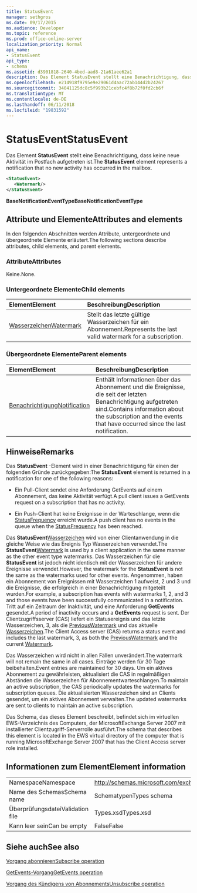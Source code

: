 ```yaml
---
title: StatusEvent
manager: sethgros
ms.date: 09/17/2015
ms.audience: Developer
ms.topic: reference
ms.prod: office-online-server
localization_priority: Normal
api_name:
- StatusEvent
api_type:
- schema
ms.assetid: d3901818-2640-4bed-aad8-21a61aee62a1
description: Das Element StatusEvent stellt eine Benachrichtigung, dass keine neue Aktivität im Postfach aufgetreten ist.
ms.openlocfilehash: e214918f9795e9e29061d4aac72ab144d2b24267
ms.sourcegitcommit: 34041125dc8c5f993b21cebfc4f8b72f0fd2cb6f
ms.translationtype: MT
ms.contentlocale: de-DE
ms.lasthandoff: 06/11/2018
ms.locfileid: "19831592"
---
```

# <a name="statusevent"></a><span data-ttu-id="24c9b-103">StatusEvent</span><span class="sxs-lookup"><span data-stu-id="24c9b-103">StatusEvent</span></span>

<span data-ttu-id="24c9b-104">Das Element **StatusEvent** stellt eine Benachrichtigung, dass keine neue Aktivität im Postfach aufgetreten ist.</span><span class="sxs-lookup"><span data-stu-id="24c9b-104">The **StatusEvent** element represents a notification that no new activity has occurred in the mailbox.</span></span> 
  
```xml
<StatusEvent>
   <Watermark/>
</StatusEvent>
```

 <span data-ttu-id="24c9b-105">**BaseNotificationEventType**</span><span class="sxs-lookup"><span data-stu-id="24c9b-105">**BaseNotificationEventType**</span></span>
## <a name="attributes-and-elements"></a><span data-ttu-id="24c9b-106">Attribute und Elemente</span><span class="sxs-lookup"><span data-stu-id="24c9b-106">Attributes and elements</span></span>

<span data-ttu-id="24c9b-107">In den folgenden Abschnitten werden Attribute, untergeordnete und übergeordnete Elemente erläutert.</span><span class="sxs-lookup"><span data-stu-id="24c9b-107">The following sections describe attributes, child elements, and parent elements.</span></span>
  
### <a name="attributes"></a><span data-ttu-id="24c9b-108">Attribute</span><span class="sxs-lookup"><span data-stu-id="24c9b-108">Attributes</span></span>

<span data-ttu-id="24c9b-109">Keine.</span><span class="sxs-lookup"><span data-stu-id="24c9b-109">None.</span></span>
  
### <a name="child-elements"></a><span data-ttu-id="24c9b-110">Untergeordnete Elemente</span><span class="sxs-lookup"><span data-stu-id="24c9b-110">Child elements</span></span>

|<span data-ttu-id="24c9b-111">**Element**</span><span class="sxs-lookup"><span data-stu-id="24c9b-111">**Element**</span></span>|<span data-ttu-id="24c9b-112">**Beschreibung**</span><span class="sxs-lookup"><span data-stu-id="24c9b-112">**Description**</span></span>|
|:-----|:-----|
|[<span data-ttu-id="24c9b-113">Wasserzeichen</span><span class="sxs-lookup"><span data-stu-id="24c9b-113">Watermark</span></span>](watermark.md) <br/> |<span data-ttu-id="24c9b-114">Stellt das letzte gültige Wasserzeichen für ein Abonnement.</span><span class="sxs-lookup"><span data-stu-id="24c9b-114">Represents the last valid watermark for a subscription.</span></span>  <br/> |
   
### <a name="parent-elements"></a><span data-ttu-id="24c9b-115">Übergeordnete Elemente</span><span class="sxs-lookup"><span data-stu-id="24c9b-115">Parent elements</span></span>

|<span data-ttu-id="24c9b-116">**Element**</span><span class="sxs-lookup"><span data-stu-id="24c9b-116">**Element**</span></span>|<span data-ttu-id="24c9b-117">**Beschreibung**</span><span class="sxs-lookup"><span data-stu-id="24c9b-117">**Description**</span></span>|
|:-----|:-----|
|[<span data-ttu-id="24c9b-118">Benachrichtigung</span><span class="sxs-lookup"><span data-stu-id="24c9b-118">Notification</span></span>](notification-ex15websvcsotherref.md) <br/> |<span data-ttu-id="24c9b-119">Enthält Informationen über das Abonnement und die Ereignisse, die seit der letzten Benachrichtigung aufgetreten sind.</span><span class="sxs-lookup"><span data-stu-id="24c9b-119">Contains information about the subscription and the events that have occurred since the last notification.</span></span>  <br/> |
   
## <a name="remarks"></a><span data-ttu-id="24c9b-120">Hinweise</span><span class="sxs-lookup"><span data-stu-id="24c9b-120">Remarks</span></span>

<span data-ttu-id="24c9b-121">Das **StatusEvent** -Element wird in einer Benachrichtigung für einen der folgenden Gründe zurückgegeben:</span><span class="sxs-lookup"><span data-stu-id="24c9b-121">The **StatusEvent** element is returned in a notification for one of the following reasons:</span></span> 
  
- <span data-ttu-id="24c9b-122">Ein Pull-Client sendet eine Anforderung GetEvents auf einem Abonnement, das keine Aktivität verfügt.</span><span class="sxs-lookup"><span data-stu-id="24c9b-122">A pull client issues a GetEvents request on a subscription that has no activity.</span></span>
    
- <span data-ttu-id="24c9b-123">Ein Push-Client hat keine Ereignisse in der Warteschlange, wenn die [StatusFrequency](statusfrequency.md) erreicht wurde.</span><span class="sxs-lookup"><span data-stu-id="24c9b-123">A push client has no events in the queue when the [StatusFrequency](statusfrequency.md) has been reached.</span></span> 
    
<span data-ttu-id="24c9b-124">Das **StatusEvent**[Wasserzeichen](watermark.md) wird von einer Clientanwendung in die gleiche Weise wie das Ereignis Typ Wasserzeichen verwendet.</span><span class="sxs-lookup"><span data-stu-id="24c9b-124">The **StatusEvent**[Watermark](watermark.md) is used by a client application in the same manner as the other event type watermarks.</span></span> <span data-ttu-id="24c9b-125">Das Wasserzeichen für die **StatusEvent** ist jedoch nicht identisch mit der Wasserzeichen für andere Ereignisse verwendet.</span><span class="sxs-lookup"><span data-stu-id="24c9b-125">However, the watermark for the **StatusEvent** is not the same as the watermarks used for other events.</span></span> <span data-ttu-id="24c9b-126">Angenommen, haben ein Abonnement von Ereignissen mit Wasserzeichen 1 aufweist, 2 und 3 und die Ereignisse, die erfolgreich in einer Benachrichtigung mitgeteilt wurden.</span><span class="sxs-lookup"><span data-stu-id="24c9b-126">For example, a subscription has events with watermarks 1, 2, and 3 and those events have been successfully communicated in a notification.</span></span> <span data-ttu-id="24c9b-127">Tritt auf ein Zeitraum der Inaktivität, und eine Anforderung **GetEvents** gesendet.</span><span class="sxs-lookup"><span data-stu-id="24c9b-127">A period of inactivity occurs and a **GetEvents** request is sent.</span></span> <span data-ttu-id="24c9b-128">Der Clientzugriffsserver (CAS) liefert ein Statusereignis und das letzte Wasserzeichen, 3, als die [PreviousWatermark](previouswatermark.md) und das aktuelle [Wasserzeichen](watermark.md).</span><span class="sxs-lookup"><span data-stu-id="24c9b-128">The Client Access server (CAS) returns a status event and includes the last watermark, 3, as both the [PreviousWatermark](previouswatermark.md) and the current [Watermark](watermark.md).</span></span>
  
<span data-ttu-id="24c9b-129">Das Wasserzeichen wird nicht in allen Fällen unverändert.</span><span class="sxs-lookup"><span data-stu-id="24c9b-129">The watermark will not remain the same in all cases.</span></span> <span data-ttu-id="24c9b-130">Einträge werden für 30 Tage beibehalten.</span><span class="sxs-lookup"><span data-stu-id="24c9b-130">Event entries are maintained for 30 days.</span></span> <span data-ttu-id="24c9b-131">Um ein aktives Abonnement zu gewährleisten, aktualisiert die CAS in regelmäßigen Abständen die Wasserzeichen für Abonnementwarteschlangen.</span><span class="sxs-lookup"><span data-stu-id="24c9b-131">To maintain an active subscription, the CAS periodically updates the watermarks for subscription queues.</span></span> <span data-ttu-id="24c9b-132">Die aktualisierten Wasserzeichen sind an Clients gesendet, um ein aktives Abonnement verwalten.</span><span class="sxs-lookup"><span data-stu-id="24c9b-132">The updated watermarks are sent to clients to maintain an active subscription.</span></span>
  
<span data-ttu-id="24c9b-133">Das Schema, das dieses Element beschreibt, befindet sich im virtuellen EWS-Verzeichnis des Computers, der MicrosoftExchange Server 2007 mit installierter Clientzugriff-Serverrolle ausführt.</span><span class="sxs-lookup"><span data-stu-id="24c9b-133">The schema that describes this element is located in the EWS virtual directory of the computer that is running MicrosoftExchange Server 2007 that has the Client Access server role installed.</span></span>
  
## <a name="element-information"></a><span data-ttu-id="24c9b-134">Informationen zum Element</span><span class="sxs-lookup"><span data-stu-id="24c9b-134">Element information</span></span>

|||
|:-----|:-----|
|<span data-ttu-id="24c9b-135">Namespace</span><span class="sxs-lookup"><span data-stu-id="24c9b-135">Namespace</span></span>  <br/> |http://schemas.microsoft.com/exchange/services/2006/types  <br/> |
|<span data-ttu-id="24c9b-136">Name des Schemas</span><span class="sxs-lookup"><span data-stu-id="24c9b-136">Schema name</span></span>  <br/> |<span data-ttu-id="24c9b-137">Schematypen</span><span class="sxs-lookup"><span data-stu-id="24c9b-137">Types schema</span></span>  <br/> |
|<span data-ttu-id="24c9b-138">Überprüfungsdatei</span><span class="sxs-lookup"><span data-stu-id="24c9b-138">Validation file</span></span>  <br/> |<span data-ttu-id="24c9b-139">Types.xsd</span><span class="sxs-lookup"><span data-stu-id="24c9b-139">Types.xsd</span></span>  <br/> |
|<span data-ttu-id="24c9b-140">Kann leer sein</span><span class="sxs-lookup"><span data-stu-id="24c9b-140">Can be empty</span></span>  <br/> |<span data-ttu-id="24c9b-141">False</span><span class="sxs-lookup"><span data-stu-id="24c9b-141">False</span></span>  <br/> |
   
## <a name="see-also"></a><span data-ttu-id="24c9b-142">Siehe auch</span><span class="sxs-lookup"><span data-stu-id="24c9b-142">See also</span></span>



[<span data-ttu-id="24c9b-143">Vorgang abonnieren</span><span class="sxs-lookup"><span data-stu-id="24c9b-143">Subscribe operation</span></span>](subscribe-operation.md)
  
[<span data-ttu-id="24c9b-144">GetEvents-Vorgang</span><span class="sxs-lookup"><span data-stu-id="24c9b-144">GetEvents operation</span></span>](getevents-operation.md)
  
[<span data-ttu-id="24c9b-145">Vorgang des Kündigens von Abonnements</span><span class="sxs-lookup"><span data-stu-id="24c9b-145">Unsubscribe operation</span></span>](unsubscribe-operation.md)

